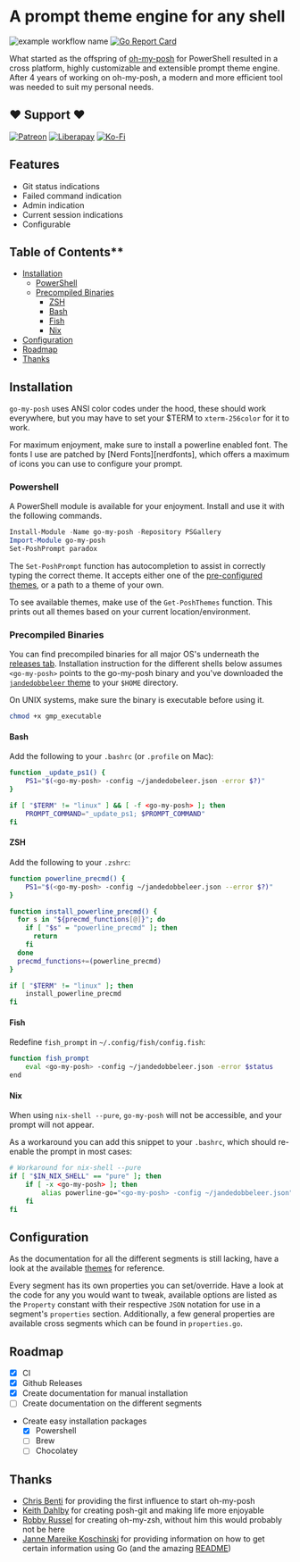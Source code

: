 # A prompt theme engine for any shell

![example workflow name](https://github.com/jandedobbeleer/go-my-posh/workflows/Release/badge.svg)
[![Go Report Card](https://goreportcard.com/badge/github.com/jandedobbeleer/go-my-posh)](https://goreportcard.com/report/github.com/jandedobbeleer/go-my-posh)

What started as the offspring of [oh-my-posh][oh-my-posh] for PowerShell resulted in a cross platform, highly customizable and extensible prompt theme engine. After 4 years of working on oh-my-posh, a modern and more efficient tool was needed to suit my personal needs.

## ❤ Support ❤

[![Patreon][patreon-badge]][patreon]
[![Liberapay][liberapay-badge]][liberapay]
[![Ko-Fi][kofi-badge]][kofi]

## Features

* Git status indications
* Failed command indication
* Admin indication
* Current session indications
* Configurable

## Table of Contents**

* [Installation](#installation)
  * [PowerShell](#powershell)
  * [Precompiled Binaries](#precompiled-binaries)
    * [ZSH](#zsh)
    * [Bash](#bash)
    * [Fish](#fish)
    * [Nix](#nix)
* [Configuration](#configuration)
* [Roadmap](#roadmap)
* [Thanks](#thanks)

## Installation

`go-my-posh` uses ANSI color codes under the hood, these should work everywhere,
but you may have to set your $TERM to `xterm-256color` for it to work.

For maximum enjoyment, make sure to install a powerline enabled font. The fonts I use are patched by [Nerd Fonts][nerdfonts], which offers a maximum of icons you can use to configure your prompt.

### Powershell

A PowerShell module is available for your enjoyment. Install and use it with the following commands.

```powershell
Install-Module -Name go-my-posh -Repository PSGallery
Import-Module go-my-posh
Set-PoshPrompt paradox
```

The `Set-PoshPrompt` function has autocompletion to assist in correctly typing the correct theme. It accepts either one of the [pre-configured themes][themes], or a path to a theme of your own.

To see available themes, make use of the `Get-PoshThemes` function. This prints out all themes based on your current location/environment.

### Precompiled Binaries

You can find precompiled binaries for all major OS's underneath the
[releases tab][releases]. Installation instruction for the different shells below assumes `<go-my-posh>` points to the go-my-posh binary and you've downloaded the [`jandedobbeleer` theme][jandedobbeleer] to your `$HOME` directory.

On UNIX systems, make sure the binary is executable before using it.

```bash
chmod +x gmp_executable
```

#### Bash

Add the following to your `.bashrc` (or `.profile` on Mac):

```bash
function _update_ps1() {
    PS1="$(<go-my-posh> -config ~/jandedobeleer.json -error $?)"
}

if [ "$TERM" != "linux" ] && [ -f <go-my-posh> ]; then
    PROMPT_COMMAND="_update_ps1; $PROMPT_COMMAND"
fi
```

#### ZSH

Add the following to your `.zshrc`:

```bash
function powerline_precmd() {
    PS1="$(<go-my-posh> -config ~/jandedobbeleer.json --error $?)"
}

function install_powerline_precmd() {
  for s in "${precmd_functions[@]}"; do
    if [ "$s" = "powerline_precmd" ]; then
      return
    fi
  done
  precmd_functions+=(powerline_precmd)
}

if [ "$TERM" != "linux" ]; then
    install_powerline_precmd
fi
```

#### Fish

Redefine `fish_prompt` in `~/.config/fish/config.fish`:

```bash
function fish_prompt
    eval <go-my-posh> -config ~/jandedobbeleer.json -error $status
end
```

#### Nix

When using `nix-shell --pure`, `go-my-posh` will not be accessible, and
your prompt will not appear.

As a workaround you can add this snippet to your `.bashrc`,
which should re-enable the prompt in most cases:

```bash
# Workaround for nix-shell --pure
if [ "$IN_NIX_SHELL" == "pure" ]; then
    if [ -x <go-my-posh> ]; then
        alias powerline-go="<go-my-posh> -config ~/jandedobbeleer.json"
    fi
fi
```

## Configuration

As the documentation for all the different segments is still lacking, have a look at the available [themes][themes] for reference.

Every segment has its own properties you can set/override. Have a look at the code for any you would want to tweak, available options
are listed as the `Property` constant with their respective `JSON` notation for use in a segment's `properties` section. Additionally,
a few general properties are available cross segments which can be found in `properties.go`.

## Roadmap

* [x] CI
* [x] Github Releases
* [x] Create documentation for manual installation
* [ ] Create documentation on the different segments
* Create easy installation packages
  * [x] Powershell
  * [ ] Brew
  * [ ] Chocolatey

## Thanks

* [Chris Benti][chrisbenti-psconfig] for providing the first influence to start oh-my-posh
* [Keith Dahlby][keithdahlby-poshgit] for creating posh-git and making life more enjoyable
* [Robby Russel][oh-my-zsh] for creating oh-my-zsh, without him this would probably not be here
* [Janne Mareike Koschinski][justjanne] for providing information on how to get certain information using Go (and the amazing [README][powerline-go])

[oh-my-posh]: https://github.com/JanDeDobbeleer/oh-my-posh
[patreon-badge]: https://img.shields.io/badge/Support-Become%20a%20Patreon!-red.svg
[patreon]: https://www.patreon.com/jandedobbeleer
[liberapay-badge]: https://img.shields.io/badge/Liberapay-Donate-%23f6c915.svg
[liberapay]: https://liberapay.com/jandedobbeleer
[kofi-badge]: https://img.shields.io/badge/Ko--fi-Buy%20me%20a%20coffee!-%2346b798.svg
[kofi]: https://ko-fi.com/jandedobbeleer
[releases]: https://github.com/JanDeDobbeleer/go-my-posh/releases
[jandedobbeleer]: https://github.com/JanDeDobbeleer/go-my-posh/blob/master/themes/jandedobbeleer.json
[themes]: https://github.com/JanDeDobbeleer/go-my-posh/tree/master/themes
[chrisbenti-psconfig]: https://github.com/chrisbenti/PS-Config
[keithdahlby-poshgit]: https://github.com/dahlbyk/posh-git
[oh-my-zsh]: https://github.com/robbyrussell/oh-my-zsh
[justjanne]: https://github.com/justjanne
[powerline-go]: https://github.com/justjanne/powerline-go
